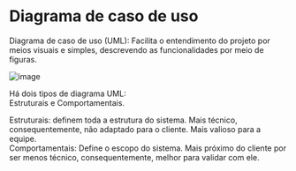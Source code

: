 # Diagrama de caso de uso

Diagrama de caso de uso (UML): Facilita o entendimento do projeto por meios visuais e simples, descrevendo as funcionalidades por meio de figuras.

![image](https://github.com/user-attachments/assets/cb63887c-f532-48bc-a047-8d2744c72e7a)

Há dois tipos de diagrama UML:  
Estruturais e Comportamentais.

Estruturais: definem toda a estrutura do sistema. Mais técnico, consequentemente, não adaptado para o cliente. Mais valioso para a equipe.  
Comportamentais: Define o escopo do sistema. Mais próximo do cliente por ser menos técnico, consequentemente, melhor para validar com ele.

